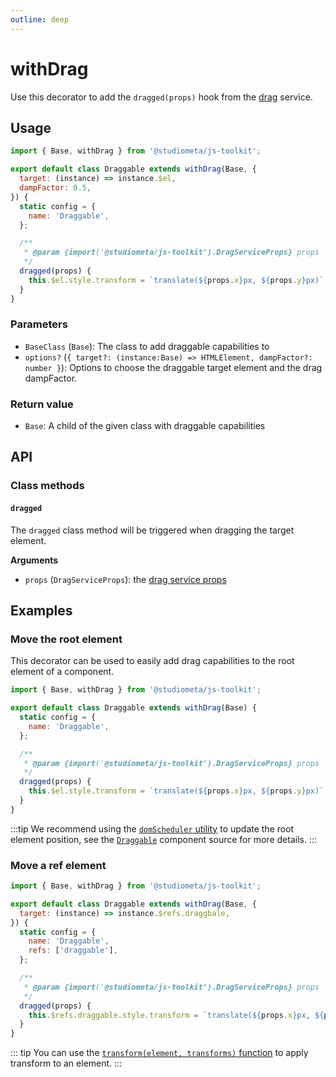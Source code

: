 ```yaml
---
outline: deep
---
```


# withDrag

Use this decorator to add the `dragged(props)` hook from the [drag](/api/services/useDrag.html) service.

## Usage

```js twoslash
import { Base, withDrag } from '@studiometa/js-toolkit';

export default class Draggable extends withDrag(Base, {
  target: (instance) => instance.$el,
  dampFactor: 0.5,
}) {
  static config = {
    name: 'Draggable',
  };

  /**
   * @param {import('@studiometa/js-toolkit').DragServiceProps} props
   */
  dragged(props) {
    this.$el.style.transform = `translate(${props.x}px, ${props.y}px)`;
  }
}
```

### Parameters

- `BaseClass` (`Base`): The class to add draggable capabilities to
- `options?` (`{ target?: (instance:Base) => HTMLElement, dampFactor?: number }`): Options to choose the draggable target element and the drag dampFactor.

### Return value

- `Base`: A child of the given class with draggable capabilities

## API

### Class methods

#### `dragged`

The `dragged` class method will be triggered when dragging the target element.

**Arguments**

- `props` (`DragServiceProps`): the [drag service props](/api/services/useDrag.md#props)

## Examples

### Move the root element

This decorator can be used to easily add drag capabilities to the root element of a component.

```js twoslash
import { Base, withDrag } from '@studiometa/js-toolkit';

export default class Draggable extends withDrag(Base) {
  static config = {
    name: 'Draggable',
  };

  /**
   * @param {import('@studiometa/js-toolkit').DragServiceProps} props
   */
  dragged(props) {
    this.$el.style.transform = `translate(${props.x}px, ${props.y}px)`;
  }
}
```

:::tip
We recommend using the [`domScheduler` utility](/utils/domScheduler.md) to update the root element position, see the [`Draggable`](https://github.com/studiometa/ui/blob/master/packages/ui/Draggable/Draggable.ts) component source for more details.
:::

### Move a ref element

```js {4,8,14-16} twoslash
import { Base, withDrag } from '@studiometa/js-toolkit';

export default class Draggable extends withDrag(Base, {
  target: (instance) => instance.$refs.draggbale,
}) {
  static config = {
    name: 'Draggable',
    refs: ['draggable'],
  };

  /**
   * @param {import('@studiometa/js-toolkit').DragServiceProps} props
   */
  dragged(props) {
    this.$refs.draggable.style.transform = `translate(${props.x}px, ${props.y}px)`;
  }
}
```

::: tip
You can use the [`transform(element, transforms)` function](/utils/css/transform.md) to apply transform to an element.
:::
